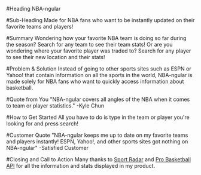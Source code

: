 #Heading
NBA-ngular

#Sub-Heading
Made for NBA fans who want to be instantly updated on their favorite teams and players!

#Summary
Wondering how your favorite NBA team is doing so far during the season? Search for any team to see their team stats! Or are you wondering where your favorite player was traded to? Search for any player to see their new location and their stats!

#Problem & Solution
Instead of going to other sports sites such as ESPN or Yahoo! that contain information on all the sports in the world, NBA-ngular is made solely for NBA fans who want to quickly access information about basketball. 

#Quote from You
"NBA-ngular covers all angles of the NBA when it comes to team or player statistics." -Kyle Chun

#How to Get Started
All you have to do is type in the team or player you're looking for and press search!

#Customer Quote
"NBA-ngular keeps me up to date on my favorite teams and players instantly! ESPN, Yahoo!, and other sports sites got nothing on NBA-ngular" -Satisfied Customer

#Closing and Call to Action
Many thanks to [Sport Radar](http://sportradar.us/) and [Pro Basketball API](https://probasketballapi.com/) for all the information and stats displayed in my product.
